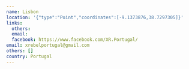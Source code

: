 ```yaml
---
name: Lisbon
location: '{"type":"Point","coordinates":[-9.1373876,38.7297305]}'
links:
  others: 
  email: 
  facebook: https://www.facebook.com/XR.Portugal/
email: xrebelportugal@gmail.com
others: []
country: Portugal
---
```

